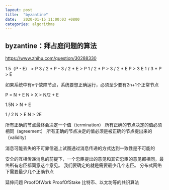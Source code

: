 ```yaml
---
layout: post
title:  "byzantine"
date:   2020-01-15 11:00:03 +0800
categories: algorithms
---
```


## byzantine：拜占庭问题的算法

https://www.zhihu.com/question/30288330

1.5（P - E） > P
3 / 2 * P - 3 / 2 * E  > P
1 / 2 * P > 3 / 2 * E
P > 3 E
1 / 3 * P > E

如果系统中有n个故障节点，系统要想正确运行，必须至少要有2n+1个正常节点

P = N + E
N > X > N/2 + E

1.5N > N + E

1 / 2 N > E
N > 2E


所有正确的节点最终会决定一个值（termination）
所有正确的节点决定的值必须相同（agreement）
所有正确的节点决定的值必须是被正确的节点提出来的（validity）

消息可能丢失的不可靠信道上试图通过消息传递的方式达到一致性是不可能的

安全的互相传递消息的前提下，一个忠臣提出的意见和其它忠臣的意见都相同，最终所有忠臣都同意这个意见。
我们要确定的就是需要最少几个忠臣。
分布式网络下需要最少几个正确节点


延伸问题
ProofOfWork
ProofOfStake
比特币、以太坊等的共识算法
